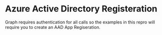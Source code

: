 # Azure Active Directory Registeration
Graph requires authentication for all calls so the examples in this repro will require you to create an AAD App Regiseration.


